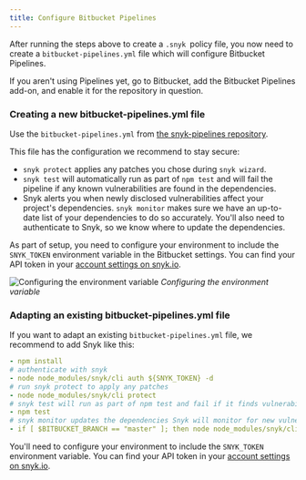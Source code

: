 ```yaml
---
title: Configure Bitbucket Pipelines
---
```


After running the steps above to create a `.snyk `policy file, you now need to create a `bitbucket-pipelines.yml` file which will configure Bitbucket Pipelines.

If you aren't using Pipelines yet, go to Bitbucket, add the Bitbucket Pipelines add-on, and enable it for the repository in question. 

### Creating a new bitbucket-pipelines.yml file

Use the `bitbucket-pipelines.yml` from [the snyk-pipelines repository](https://bitbucket.org/johannakoll/snyk-pipelines/src).

This file has the configuration we recommend to stay secure:

* `snyk protect` applies any patches you chose during `snyk wizard`. 
* `snyk test` will automatically run as part of `npm test` and will fail the pipeline if any known vulnerabilities are found in the dependencies.
* Snyk alerts you when newly disclosed vulnerabilities affect your project's dependencies. `snyk monitor` makes sure we have an up-to-date list of your dependencies to do so accurately. You'll also need to authenticate to Snyk, so we know where to update the dependencies.

As part of setup, you need to configure your environment to include the `SNYK_TOKEN` environment variable in the Bitbucket settings. You can find your API token in your [account settings on snyk.io](https://snyk.io/account/). 

![Configuring the environment variable](http://res.cloudinary.com/snyk/image/upload/c_scale,w_500/v1475078005/Configure_env_var_on_BB.png)
_Configuring the environment variable_

### Adapting an existing bitbucket-pipelines.yml file

If you want to adapt an existing `bitbucket-pipelines.yml` file, we recommend to add Snyk like this:

```yaml
- npm install
# authenticate with snyk
- node node_modules/snyk/cli auth ${SNYK_TOKEN} -d
# run snyk protect to apply any patches
- node node_modules/snyk/cli protect
# snyk test will run as part of npm test and fail if it finds vulnerabilities
- npm test
# snyk monitor updates the dependencies Snyk will monitor for new vulnerabilities
- if [ $BITBUCKET_BRANCH == "master" ]; then node node_modules/snyk/cli monitor; fi; 
```
You'll need to configure your environment to include the `SNYK_TOKEN` environment variable. You can find your API token in your [account settings on snyk.io](https://snyk.io/account/). 

